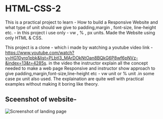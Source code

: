 # HTML-CSS-2
This is a practical project to learn - How to build a Responsive  Website and what type of unit should we give to padding,margin , font-size, line-height etc. - in this project  i use  only -  vw , % , px  units. Made the Website using only HTML & CSS. 

This  project is  a clone - which i made by watching a  youtube  video link - https://www.youtube.com/watch?v=HG10yrq1pbk&list=PLbtI3_MArDOkNtOan8BQkG6P8wf6pNVz-&index=13&t=4285s. in the video the  instructor explain  all the concept needed to make a web page Responsive and  instructor show approach to give padding,margin,font-size,line-height etc - vw unit or % unit .in some case px unit also used. The explaination are quite well with practical examples without making it boring like theory.  

 ##  Sceenshot of website- 


![Screenshot  of landing page ](https://github.com/danish-1999/HTML-CSS-2/assets/78967177/629aaca4-78c8-4e53-a0a9-6363c7c77329)

